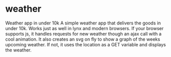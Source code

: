 # weather
Weather app in under 10k
A simple weather app that delivers the goods in under 10k. Works just as well in lynx and modern browsers.
If your browser supports js, it handles requests for new weather though an ajax call with a cool animation. It also creates an svg on fly to show a graph of the weeks upcoming weather.
If not, it uses the location as a GET variable and displays the weather.
